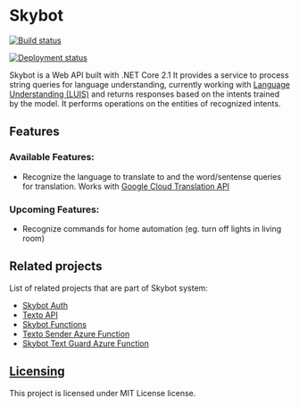 # Skybot

[![Build status](https://ma-vsts.visualstudio.com/Skybot/_apis/build/status/Skybot-Docker%20container-CI)](https://ma-vsts.visualstudio.com/Skybot/_build/latest?definitionId=7)


[![Deployment status](https://ma-vsts.vsrm.visualstudio.com/_apis/public/Release/badge/bb2300aa-d207-49d7-ba65-26338ad77a90/4/4)](https://ma-vsts.vsrm.visualstudio.com/_apis/public/Release/badge/bb2300aa-d207-49d7-ba65-26338ad77a90/4/4)

Skybot is a Web API built with .NET Core 2.1
It provides a service to process string queries for language understanding, currently working with [Language Understanding (LUIS)](https://www.luis.ai) and returns responses based on the intents trained by the model. It performs operations on the entities of recognized intents.

## Features

### Available Features:
* Recognize the language to translate to and the word/sentense queries for translation. Works with [Google Cloud Translation API](https://cloud.google.com/translate/docs/)

### Upcoming Features:
* Recognize commands for home automation (eg. turn off lights in living room)

## Related projects

List of related projects that are part of Skybot system:
* [Skybot Auth](https://github.com/malekatwiz/Skybot.Auth)
* [Texto API](https://github.com/malekatwiz/Texto.Api)
* [Skybot Functions](https://github.com/malekatwiz/Skybot.Functions)
* [Texto Sender Azure Function](https://github.com/malekatwiz/Texto.Sender.Function)
* [Skybot Text Guard Azure Function](https://github.com/malekatwiz/Skybot.Text.Guard)

## [Licensing](/LICENSE)

This project is licensed under MIT License license.